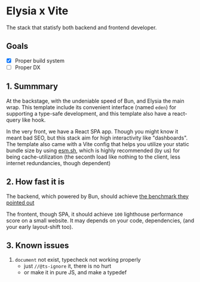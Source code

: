 # Elysia x Vite

The stack that statisfy both backend and frontend developer.

## Goals

- [x] Proper build system
- [ ] Proper DX

## 1. Summmary

At the backstage, with the undeniable speed of Bun, and Elysia the main wrap. This template include its convenient interface (named `eden`) for supporting a type-safe development, and this template also have a react-query like hook.

In the very front, we have a React SPA app. Though you might know it meant bad SEO, but this stack aim for high interactivity like "dashboards". The template also came with a Vite config that helps you utilize your static bundle size by using [esm.sh](https://esm.sh), which is highly recommended (by us) for being cache-utilization (the seconth load like nothing to the client, less internet redundancies, though dependent)

## 2. How fast it is

The backend, which powered by Bun, should achieve [the benchmark they pointed out](https://bun.sh/)

The frontent, though SPA, it should achieve `100` lighthouse performance score on a small website. It may depends on your code, dependencies, (and your early layout-shift too).

## 3. Known issues

1. `document` not exist, typecheck not working properly
   - just `//@ts-ignore` it, there is no hurt
   - or make it in pure JS, and make a typedef
